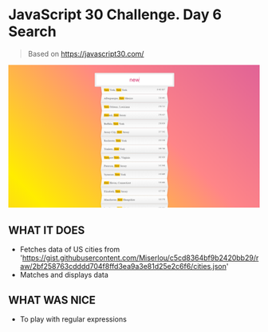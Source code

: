 # JavaScript 30 Challenge. Day 6 Search

> Based on https://javascript30.com/

![](screenshot1.png)

## WHAT IT DOES
* Fetches data of US cities from 'https://gist.githubusercontent.com/Miserlou/c5cd8364bf9b2420bb29/raw/2bf258763cdddd704f8ffd3ea9a3e81d25e2c6f6/cities.json'
* Matches and displays data

## WHAT WAS NICE
* To play with regular expressions